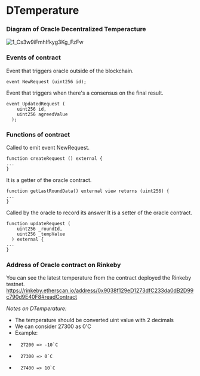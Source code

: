 # DTemperature

### Diagram of Oracle Decentralized Temperacture
![1_Cs3w9iFmhIfkyg3Kg_FzFw](https://user-images.githubusercontent.com/72981260/160293147-f413a584-39de-4f9b-bcf2-9e50a5f0f234.png)

### Events of contract

Event that triggers oracle outside of the blockchain.
```
event NewRequest (uint256 id);
```
Event that triggers when there's a consensus on the final result.
```
event UpdatedRequest (
    uint256 id,
    uint256 agreedValue
  );
```

### Functions of contract

Called to emit event NewRequest.
```
function createRequest () external {
...
}
```

It is a getter of the oracle contract.
```
function getLastRoundData() external view returns (uint256) {
...
}
```


Called by the oracle to record its answer
It is a setter of the oracle contract.
```
function updateRequest (
    uint256 _roundId,
    uint256 _tempValue
  ) external {
...
}
```

### Address of Oracle contract on Rinkeby
You can see the latest temperature from the contract deployed the Rinkeby testnet.
https://rinkeby.etherscan.io/address/0x9038f129eD1273dfC233da0dB2D99c790d9E40F8#readContract

*Notes on DTemperature:*
+    The temperature should be converted uint value with 2 decimals
+    We can consider 27300 as 0'C
+    Example:
+       27200 => -10`C
+       27300 => 0`C
+       27400 => 10`C

